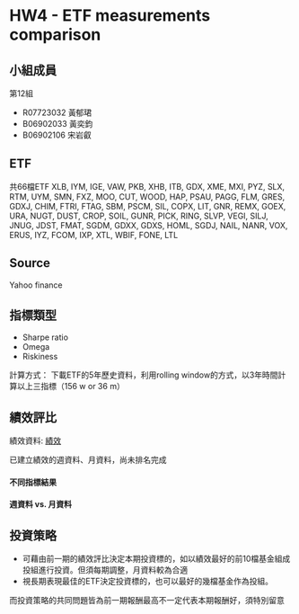 # HW4 - ETF measurements comparison


## 小組成員
第12組
- R07723032 黃郁珺
- B06902033 黃奕鈞
- B06902106 宋岩叡


## ETF
共66檔ETF
XLB, IYM, IGE, VAW, PKB, XHB, ITB, GDX, XME, MXI, PYZ, SLX, RTM, UYM, SMN, FXZ, MOO, CUT, WOOD, HAP, PSAU, PAGG, FLM, GRES, GDXJ, CHIM, FTRI, FTAG, SBM, PSCM, SIL, COPX, LIT, GNR, REMX, GOEX, URA, NUGT, DUST, CROP, SOIL, GUNR, PICK, RING, SLVP, VEGI, SILJ, JNUG, JDST, FMAT, SGDM, GDXX, GDXS, HOML, SGDJ, NAIL, NANR, VOX, ERUS, IYZ, FCOM, IXP, XTL, WBIF, FONE, LTL


## Source
Yahoo finance

## 指標類型
* Sharpe ratio
* Omega
* Riskiness

計算方式： 下載ETF的5年歷史資料，利用rolling window的方式，以3年時間計算以上三指標（156 w or 36 m）

## 績效評比

績效資料: [績效](https://imgur.com/UQv3sY1)

已建立績效的週資料、月資料，尚未排名完成


#### 不同指標結果



#### 週資料 vs. 月資料


## 投資策略
* 可藉由前一期的績效評比決定本期投資標的，如以績效最好的前10檔基金組成投組進行投資。但須每期調整，月資料較為合適
* 視長期表現最佳的ETF決定投資標的，也可以最好的幾檔基金作為投組。

而投資策略的共同問題皆為前一期報酬最高不一定代表本期報酬好，須特別留意